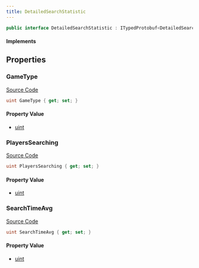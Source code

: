 ```yaml
---
title: DetailedSearchStatistic
---
```


```csharp
public interface DetailedSearchStatistic : ITypedProtobuf<DetailedSearchStatistic>, INativeHandle
```

#### Implements

## Properties

### GameType

[Source Code](https://github.com/swiftly-solution/swiftlys2/blob/beta/managed/src/SwiftlyS2.Generated/Protobufs/Interfaces/DetailedSearchStatistic.cs#L13)

```csharp
uint GameType { get; set; }
```

#### Property Value

- [uint](https://learn.microsoft.com/dotnet/api/system.uint32)

### PlayersSearching

[Source Code](https://github.com/swiftly-solution/swiftlys2/blob/beta/managed/src/SwiftlyS2.Generated/Protobufs/Interfaces/DetailedSearchStatistic.cs#L19)

```csharp
uint PlayersSearching { get; set; }
```

#### Property Value

- [uint](https://learn.microsoft.com/dotnet/api/system.uint32)

### SearchTimeAvg

[Source Code](https://github.com/swiftly-solution/swiftlys2/blob/beta/managed/src/SwiftlyS2.Generated/Protobufs/Interfaces/DetailedSearchStatistic.cs#L16)

```csharp
uint SearchTimeAvg { get; set; }
```

#### Property Value

- [uint](https://learn.microsoft.com/dotnet/api/system.uint32)

